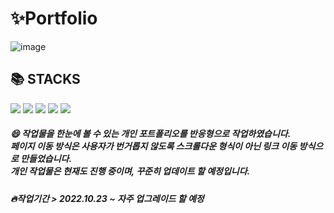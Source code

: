 # ✨Portfolio

![image](https://user-images.githubusercontent.com/102499247/199990164-a5f7b6bd-f58e-4743-85f0-c01db6c0a5cc.png)

## :books:  STACKS
<img src="https://img.shields.io/badge/HTML5-E34F26?style=flat&logo=HTML5&logoColor=white"> <img src="https://img.shields.io/badge/CSS3-1572B6?style=flat&logo=CSS3&logoColor=white"> <img src="https://img.shields.io/badge/Sass-CC6699?style=flat&logo=Sass&logoColor=white"> <img src="https://img.shields.io/badge/JavaScript-F7DF1E?style=flat&logo=JavaScript&logoColor=white">
<img src="https://img.shields.io/badge/jQuery-0769AD?style=flat&logo=jQuery&logoColor=white">

##### 😄 작업물을 한눈에 볼 수 있는 개인 포트폴리오를 반응형으로 작업하였습니다. <br> 페이지 이동 방식은 사용자가 번거롭지 않도록 스크롤다운 형식이 아닌 링크 이동 방식으로 만들었습니다. <br>개인 작업물은 현재도 진행 중이며, 꾸준히 업데이트 할 예정입니다.

##### 🔥작업기간 > 2022.10.23 ~ 자주 업그레이드 할 예정
